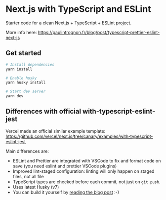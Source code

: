 # Next.js with TypeScript and ESLint

Starter code for a clean Next.js + TypeScript + ESLint project.

More info here: https://paulintrognon.fr/blog/post/typescript-prettier-eslint-next-js

## Get started

```sh
# Install dependencies
yarn install

# Enable husky
yarn husky install

# Start dev server
yarn dev
```

## Differences with official with-typescript-eslint-jest

Vercel made an official similar example template: https://github.com/vercel/next.js/tree/canary/examples/with-typescript-eslint-jest

Main differences are:

- ESLint and Prettier are integrated with VSCode to fix and format code on save (you need eslint and prettier VSCode plugins)
- Improved lint-staged configuration: linting will only happen on staged files, not all file
- TypeScript types are checked before each commit, not just on `git push`.
- Uses latest Husky (v7)
- You can build it yourself by [reading the blog post](https://paulintrognon.fr/blog/typescript-prettier-eslint-next-js) :-)
